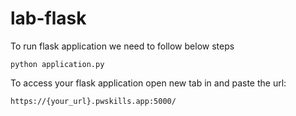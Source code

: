 # lab-flask

<!-- ![image](https://user-images.githubusercontent.com/115451707/196919992-edcfea8b-e3f6-4f35-9398-43be66b5622d.png) -->


To run flask application we need to follow below steps

```
python application.py
```


To access your flask application open new tab in and paste the url:
```
https://{your_url}.pwskills.app:5000/
```
